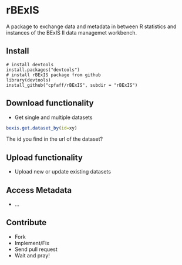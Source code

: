 # rBExIS

A package to exchange data and metadata in between R statistics and instances
of the BExIS II data managemet workbench.

## Install

```
# install devtools
install.packages("devtools")
# install rBExIS package from github
library(devtools)
install_github("cpfaff/rBExIS", subdir = "rBExIS")
```

## Download functionality

* Get single and multiple datasets

```r
bexis.get.dataset_by(id=xy)
```

The id you find in the url of the dataset?

## Upload functionality

* Upload new or update existing datasets

## Access Metadata

* ...

## Contribute

* Fork
* Implement/Fix
* Send pull request
* Wait and pray!


